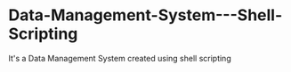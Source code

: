 # Data-Management-System---Shell-Scripting
It's a Data Management System created using shell scripting
